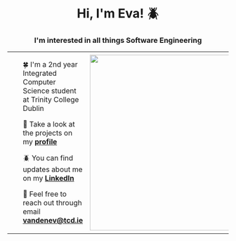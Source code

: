 

<h1 align="center">Hi, I'm Eva! 🪲</h1>
<h3 align="center">I'm interested in all things Software Engineering</h3>

<table>
  <tr>
    <td width="500">       
      <ul>
         <p>🍀 I'm a 2nd year Integrated Computer Science student at Trinity College Dublin


  🍄 Take a look at the projects on my [**profile**](https://github.com/vandenEv)

🪲 You can find updates about me on my [**LinkedIn**](https://www.linkedin.com/in/eva-van-den-berg-547413330)

🪼 Feel free to reach out through email **vandenev@tcd.ie**
</p>
      </ul>
    </td>
    <td>
      <img> <img src="https://user-images.githubusercontent.com/74038190/225813708-98b745f2-7d22-48cf-9150-083f1b00d6c9.gif" width="400"/>
</img>
    </td>

  </tr>
</table>
